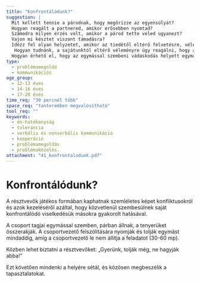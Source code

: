 ```yaml
---
title: "Konfrontálódunk?"
suggestion: | 
  Mit kellett tennie a párodnak, hogy megőrizze az egyensúlyát?
  Hogyan reagált a partnered, amikor erősebben nyomtad? 
  Számodra milyen érzés volt, amikor a párod tette veled ugyanezt? 
  Vajon mi késztet viszont támadásra? 
  Idézz fel olyan helyzetet, amikor az tiedétől eltérő felvetésre, véleményre verbális elutasítással reagáltál!  Mit tett ebben az esetben a partnered? 
   Hogyan tudnánk, a sajátunktól eltérő véleményre úgy reagálni, hogy a partnerünk ezt ne érezze támadásnak?  
  Hogyan érhető el, hogy az egymással szembeni vádaskodás helyett egymást kölcsönösen tiszteletben tartó vita alakuljon ki a különböző véleményt képviselő emberek között.
type:
  - problémamegoldó
  - kommunikációs
age_group:
  - 12-13 éves
  - 14-16 éves
  - 17-20 éves
time_req: "30 percnél több"
space_req: "tanteremben megvalósítható"
tool_req: ""
keywords: 
  - én-hatékonyság
  - tolerancia
  - verbális és nonverbális kommunikáció
  - kooperáció
  - problémamegoldás
  - problémakezelés.
attachment: "41_konfrontalodunk.pdf"
---
```


# Konfrontálódunk?

A résztvevők játékos formában kaphatnak szemléletes képet konfliktusokról és azok kezeléséről azáltal, hogy közvetlenül szembesülnek saját konfrontálódó viselkedésük másokra gyakorolt hatásával.

A csoport tagjai egymással szemben, párban állnak, a tenyerüket összerakják. A csoportvezető felszólítására nyomják és tolják egymást mindaddig, amíg a csoportvezető le nem állítja a feladatot (30-60 mp).

Közben lehet biztatni a résztvevőket: „Gyerünk, tolják még, ne hagyják abba!”

Ezt követően mindenki a helyére sétál, és közösen megbeszélik a tapasztalatokat.
  
  
